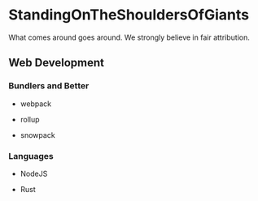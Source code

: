 # StandingOnTheShouldersOfGiants
What comes around goes around.  We strongly believe in fair attribution.

## Web Development

### Bundlers and Better 

- webpack

- rollup

- snowpack


### Languages

- NodeJS

- Rust

